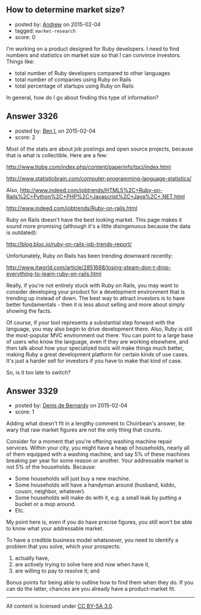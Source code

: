 ## How to determine market size?

- posted by: [Andrew](https://stackexchange.com/users/20341/andrew) on 2015-02-04
- tagged: `market-research`
- score: 0

I'm working on a product designed for Ruby developers. I need to find numbers and statistics on market size so that I can convince investors. Things like:

 - total number of Ruby developers compared to other languages
 - total number of companies using Ruby on Rails
 - total percentage of startups using Ruby on Rails

In general, how do I go about finding this type of information?


## Answer 3326

- posted by: [Ben I.](https://stackexchange.com/users/5187045/ben-i) on 2015-02-04
- score: 2

Most of the stats are about job postings and open source projects, because that is what is collectible.  Here are a few:

http://www.tiobe.com/index.php/content/paperinfo/tpci/index.html

http://www.statisticbrain.com/computer-programming-language-statistics/

Also, http://www.indeed.com/jobtrends/HTML5%2C+Ruby-on-Rails%2C+Python%2C+PHP%2C+Javascript%2C+Java%2C+.NET.html

http://www.indeed.com/jobtrends/Ruby-on-rails.html

Ruby on Rails doesn't have the best looking market.  This page makes it sound more promising (although it's a little disingenuous because the data is outdated):

http://blog.bloc.io/ruby-on-rails-job-trends-report/

Unfortunately, Ruby on Rails has been trending downward recently:

http://www.itworld.com/article/2851688/losing-steam-don-t-drop-everything-to-learn-ruby-on-rails.html

Really, if you're not entirely stuck with Ruby on Rails, you may want to consider developing your product for a development environment that is trending up instead of down.  The best way to attract investors is to have better fundamentals - then it is less about selling and more about simply showing the facts.

Of course, if your tool represents a substantial step forward with the language, you may also begin to drive development there.  Also, Ruby is still the most-popular MVC environment out there.  You can point to a large base of users who know the language, even if they are working elsewhere, and then talk about how your specialized tools will make things much better, making Ruby a great development platform for certain kinds of use cases.  It's just a harder sell for investors if you have to make that kind of case.

So, is it too late to switch?


## Answer 3329

- posted by: [Denis de Bernardy](https://stackexchange.com/users/182468/denis-de-bernardy) on 2015-02-04
- score: 1

Adding what doesn't fit in a lengthy comment to Choirbean's answer, be wary that raw market figures are not the only thing that counts.

Consider for a moment that you're offering washing machine repair services. Within your city, you might have a heap of households, nearly all of them equipped with a washing machine, and say 5% of these machines breaking per year for some reason or another. Your addressable market is not 5% of the households. Because:

- Some households will just buy a new machine.
- Some households will have a handyman around (husband, kiddo, cousin, neighbor, whatever).
- Some households will make do with it, e.g. a small leak by putting a bucket or a mop around.
- Etc.

My point here is, even if you do have precise figures, you still won't be able to know what your addressable market.

To have a credible business model whatsoever, you need to identify a problem that you solve, which your prospects:

1. actually have,
2. are actively trying to solve here and now when have it,
3. are willing to pay to resolve it; and

Bonus points for being able to outline how to find them when they do. If you can do the latter, chances are you already have a product-market fit.




---

All content is licensed under [CC BY-SA 3.0](https://creativecommons.org/licenses/by-sa/3.0/).

